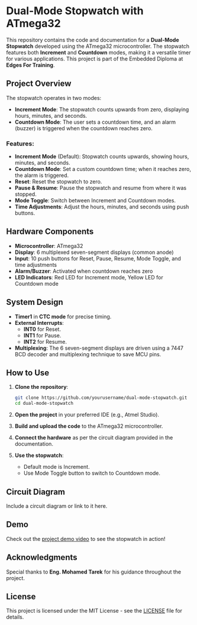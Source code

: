 # Dual-Mode Stopwatch with ATmega32 

This repository contains the code and documentation for a **Dual-Mode Stopwatch** developed using the ATmega32 microcontroller. The stopwatch features both **Increment** and **Countdown** modes, making it a versatile timer for various applications. This project is part of the Embedded Diploma at **Edges For Training**.

## Project Overview

The stopwatch operates in two modes:
- **Increment Mode**: The stopwatch counts upwards from zero, displaying hours, minutes, and seconds.
- **Countdown Mode**: The user sets a countdown time, and an alarm (buzzer) is triggered when the countdown reaches zero.

### Features:
- **Increment Mode** (Default): Stopwatch counts upwards, showing hours, minutes, and seconds.
- **Countdown Mode**: Set a custom countdown time; when it reaches zero, the alarm is triggered.
- **Reset**: Reset the stopwatch to zero.
- **Pause & Resume**: Pause the stopwatch and resume from where it was stopped.
- **Mode Toggle**: Switch between Increment and Countdown modes.
- **Time Adjustments**: Adjust the hours, minutes, and seconds using push buttons.

## Hardware Components
- **Microcontroller**: ATmega32
- **Display**: 6 multiplexed seven-segment displays (common anode)
- **Input**: 10 push buttons for Reset, Pause, Resume, Mode Toggle, and time adjustments
- **Alarm/Buzzer**: Activated when countdown reaches zero
- **LED Indicators**: Red LED for Increment mode, Yellow LED for Countdown mode

## System Design

- **Timer1** in **CTC mode** for precise timing.
- **External Interrupts**:
  - **INT0** for Reset.
  - **INT1** for Pause.
  - **INT2** for Resume.
- **Multiplexing**: The 6 seven-segment displays are driven using a 7447 BCD decoder and multiplexing technique to save MCU pins.

## How to Use

1. **Clone the repository**:
    ```bash
    git clone https://github.com/yourusername/dual-mode-stopwatch.git
    cd dual-mode-stopwatch
    ```

2. **Open the project** in your preferred IDE (e.g., Atmel Studio).

3. **Build and upload the code** to the ATmega32 microcontroller.

4. **Connect the hardware** as per the circuit diagram provided in the documentation.

5. **Use the stopwatch**:
    - Default mode is Increment.
    - Use Mode Toggle button to switch to Countdown mode.

## Circuit Diagram

Include a circuit diagram or link to it here.

## Demo

Check out the [project demo video](https://youtu.be/-7c2NCQg5r4) to see the stopwatch in action!

## Acknowledgments

Special thanks to **Eng. Mohamed Tarek** for his guidance throughout the project.

## License

This project is licensed under the MIT License - see the [LICENSE](LICENSE) file for details.
